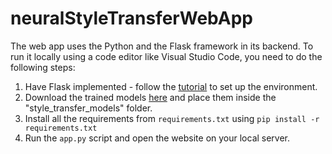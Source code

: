 # neuralStyleTransferWebApp

The web app uses the Python and the Flask framework in its backend. To run it locally using a code editor like Visual Studio Code, you need to do the following steps:
1. Have Flask implemented - follow the [tutorial](https://code.visualstudio.com/docs/python/tutorial-flask) to set up the environment.
2. Download the trained models [here](https://drive.google.com/drive/folders/16UwZMAf6D6weVKXxPRsrZwGlbWCIPT0x?usp=sharing) and place them inside the "style_transfer_models" folder.
4. Install all the requirements from `requirements.txt` using `pip install -r requirements.txt`
3. Run the `app.py` script and open the website on your local server.
